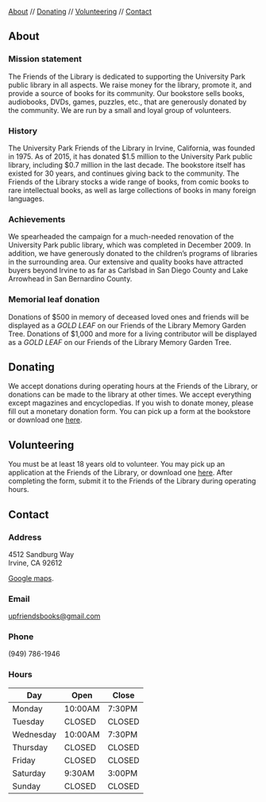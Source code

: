[About](/#about) // [Donating](/#donating) // [Volunteering](/#volunteering) // [Contact](/#contact)

## About

### Mission statement

The Friends of the Library is dedicated to supporting the University Park public library in all aspects. We raise money for the library, promote it, and provide a source of books for its community. Our bookstore sells books, audiobooks, DVDs, games, puzzles, etc., that are generously donated by the community. We are run by a small and loyal group of volunteers.

### History

The University Park Friends of the Library in Irvine, California, was founded in 1975. As of 2015, it has donated $1.5 million to the University Park public library, including $0.7 million in the last decade. The bookstore itself has existed for 30 years, and continues giving back to the community. The Friends of the Library stocks a wide range of books, from comic books to rare intellectual books, as well as large collections of books in many foreign languages.

### Achievements

We spearheaded the campaign for a much-needed renovation of the University Park public library, which was completed in December 2009. In addition, we have generously donated to the children’s programs of libraries in the surrounding area. Our extensive and quality books have attracted buyers beyond Irvine to as far as Carlsbad in San Diego County and Lake Arrowhead in San Bernardino County.

### Memorial leaf donation

Donations of $500 in memory of deceased loved ones and friends will be displayed as a _GOLD LEAF_ on our Friends of the Library Memory Garden Tree. Donations of $1,000 and more for a living contributor will be displayed as a _GOLD LEAF_ on our Friends of the Library Memory Garden Tree.

## Donating

We accept donations during operating hours at the Friends of the Library, or
donations can be made to the library at other times. We accept everything
except magazines and encyclopedias. If you wish to donate money, please fill
out a monetary donation form. You can pick up a form at the bookstore or
download one [here](/assets/donation_form.pdf).

## Volunteering

You must be at least 18 years old to volunteer. You may pick up an application
at the Friends of the Library, or download one
[here](/assets/volunteer_application.pdf). After completing the form, submit
it to the Friends of the Library during operating hours.

## Contact

### Address
4512 Sandburg Way<br />
Irvine, CA 92612

[Google maps](https://www.google.com/maps?saddr=My+Location&daddr=4512+Sandburg+Way,+Irvine,+CA+92612).

### Email
[upfriendsbooks@gmail.com](mailto:upfriendsbooks@gmail.com)

### Phone
(949) 786-1946

### Hours

<table>
  <thead>
    <tr>
      <th>Day
      <th>Open
      <th>Close
  </thead>
  <tbody>
    <tr>
      <td>Monday
      <td>10:00AM
      <td>7:30PM
    <tr>
      <td>Tuesday
      <td>CLOSED
      <td>CLOSED
    <tr>
      <td>Wednesday
      <td>10:00AM
      <td>7:30PM
    <tr>
      <td>Thursday
      <td>CLOSED
      <td>CLOSED
    <tr>
      <td>Friday
      <td>CLOSED
      <td>CLOSED
    <tr>
      <td>Saturday
      <td>9:30AM
      <td>3:00PM
    <tr>
      <td>Sunday
      <td>CLOSED
      <td>CLOSED

